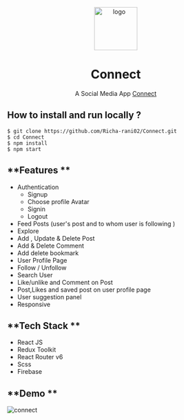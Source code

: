 <div align="center">
  <img src="https://res.cloudinary.com/dgomw715r/image/upload/v1655047061/ProjectImages/connectlogo1_p9smei.png" height="100" width="100" alt="logo"/>
  
# Connect
  A Social Media App 
  [Connect](https://social-connect-temp.vercel.app/)
</div>

## **How to install and run locally ?**

```
$ git clone https://github.com/Richa-rani02/Connect.git
$ cd Connect
$ npm install
$ npm start
```
## **Features **

- Authentication
  - Signup
  - Choose profile Avatar
  - Signin
  - Logout  
- Feed Posts (user's post and to whom user is following )
- Explore 
- Add , Update & Delete Post
- Add & Delete Comment
- Add delete bookmark
- User Profile Page
- Follow / Unfollow
- Search User
- Like/unlike and Comment on Post
- Post,Likes and saved post on user profile page
- User suggestion panel
- Responsive

## **Tech Stack **

- React JS
- Redux Toolkit 
- React Router v6
- Scss
- Firebase

## **Demo **
![connect](public/Assets/Socialdemo.gif)

